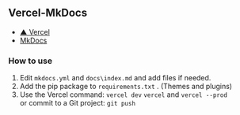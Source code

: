 ## Vercel-MkDocs

- [▲ Vercel](https://vercel.com/)
- [MkDocs](https://www.mkdocs.org/)

### How to use

1. Edit `mkdocs.yml` and `docs\index.md` and add files if needed.
2. Add the pip package to `requirements.txt` . (Themes and plugins)
3. Use the Vercel command: `vercel dev` `vercel` and `vercel --prod`\
or commit to a Git project: `git push`
